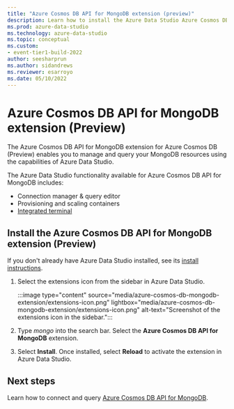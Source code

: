 ```yaml
---
title: "Azure Cosmos DB API for MongoDB extension (preview)"
description: Learn how to install the Azure Data Studio Azure Cosmos DB for MongoDB API extension. It enables you to connect to and query a collection.
ms.prod: azure-data-studio
ms.technology: azure-data-studio
ms.topic: conceptual
ms.custom:
- event-tier1-build-2022
author: seesharprun
ms.author: sidandrews
ms.reviewer: esarroyo
ms.date: 05/10/2022
---
```


# Azure Cosmos DB API for MongoDB extension (Preview)

The Azure Cosmos DB API for MongoDB extension for Azure Cosmos DB (Preview) enables you to manage and query your MongoDB resources using the capabilities of Azure Data Studio.

The Azure Data Studio functionality available for Azure Cosmos DB API for MongoDB includes:

- Connection manager & query editor
- Provisioning and scaling containers
- [Integrated terminal](../integrated-terminal.md)

## Install the Azure Cosmos DB API for MongoDB extension (Preview)

If you don't already have Azure Data Studio installed, see its [install instructions](../download-azure-data-studio.md).

1. Select the extensions icon from the sidebar in Azure Data Studio.

    :::image type="content" source="media/azure-cosmos-db-mongodb-extension/extensions-icon.png" lightbox="media/azure-cosmos-db-mongodb-extension/extensions-icon.png" alt-text="Screenshot of the extensions icon in the sidebar.":::

2. Type *mongo* into the search bar. Select the **Azure Cosmos DB API for MongoDB** extension.

3. Select **Install**. Once installed, select **Reload** to activate the extension in Azure Data Studio.

## Next steps

Learn how to connect and query [Azure Cosmos DB API for MongoDB](../quickstart-azure-cosmos-db-mongodb.md).
